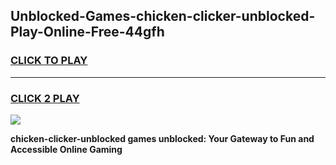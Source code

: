 
## Unblocked-Games-chicken-clicker-unblocked-Play-Online-Free-44gfh
<h3>
<a href="https://premium76.site?title=chicken-clicker-unblocked&ref=26A">CLICK TO PLAY</a></h3>
<hr>

<h3>
<a href="https://premium76.site?title=chicken-clicker-unblocked&ref=26A">CLICK 2 PLAY</a>
  
</h3>

<a href="https://premium76.site?title=chicken-clicker-unblocked&ref=26A"><img src="https://clearcache.store/games.png"></a>


**chicken-clicker-unblocked games unblocked: Your Gateway to Fun and Accessible Online Gaming**
